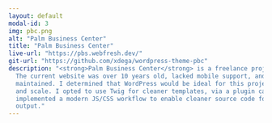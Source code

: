 ```yaml
---
layout: default
modal-id: 3
img: pbc.png
alt: "Palm Business Center"
title: "Palm Business Center"
live-url: "https://pbs.webfresh.dev/"
git-url: "https://github.com/xdega/wordpress-theme-pbc"
description: "<strong>Palm Business Center</strong> is a freelance project for a client in Palm, PA. 
  The current website was over 10 years old, lacked mobile support, and was no longer being 
  maintained. I determined that WordPress would be ideal for this project due to the scope 
  and scale. I opted to use Twig for cleaner templates, via a plugin called Timber. I also 
  implemented a modern JS/CSS workflow to enable cleaner source code for assets and optimized 
  output."
---
```



